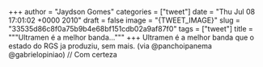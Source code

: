 
+++
author = "Jaydson Gomes"
categories = ["tweet"]
date = "Thu Jul 08 17:01:02 +0000 2010"
draft = false
image = "{TWEET_IMAGE}"
slug = "33535d86c8f0a75b9b4e68bf151cdb02a9af87f0"
tags = ["tweet"]
title = """Ultramen é a melhor banda..."""
+++
Ultramen é a melhor banda que o estado do RGS ja produziu, sem mais. (via @panchoipanema @gabrielopiniao) // Com certeza
